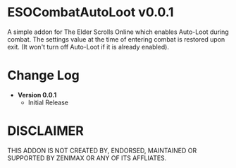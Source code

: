 # ESOCombatAutoLoot v0.0.1
A simple addon for The Elder Scrolls Online which enables Auto-Loot during combat.
The settings value at the time of entering combat is restored upon exit. (It won't turn off Auto-Loot if it is already enabled).

Change Log
=============
* **Version 0.0.1**
  * Initial Release

DISCLAIMER
=============
THIS ADDON IS NOT CREATED BY, ENDORSED, MAINTAINED OR SUPPORTED BY ZENIMAX OR ANY OF ITS AFFLIATES.